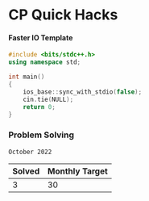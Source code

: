# CP Quick Hacks

#### Faster IO Template
``` cpp
#include <bits/stdc++.h>
using namespace std;

int main()
{
    ios_base::sync_with_stdio(false);
    cin.tie(NULL);
    return 0;
}
```
### Problem Solving
`October 2022`

| Solved             | Monthly Target                                                                |
| -----------------  | ------------------------------------------------------------------ |
| 3                  |                              30                                    |

